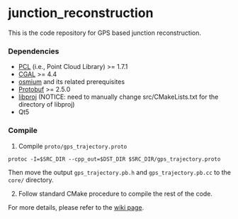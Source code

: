 junction_reconstruction
=======================

This is the code repository for GPS based junction reconstruction.

### Dependencies

* [PCL](http://pointclouds.org) (i.e., Point Cloud Library) >= 1.7.1
* [CGAL](https://www.cgal.org) >= 4.4
* [osmium](https://github.com/joto/osmium) and its related prerequisites
* [Protobuf](https://code.google.com/p/protobuf/) >= 2.5.0
* [libproj](http://trac.osgeo.org/proj/) (NOTICE: need to manually change src/CMakeLists.txt for the directory of libproj)
* Qt5

### Compile

1. Compile `proto/gps_trajectory.proto`
```
protoc -I=$SRC_DIR --cpp_out=$DST_DIR $SRC_DIR/gps_trajectory.proto
```

Then move the output `gps_trajectory.pb.h` and `gps_trajectory.pb.cc` to the `core/` directory.

2. Follow standard CMake procedure to compile the rest of the code.

For more details, please refer to the [wiki page](https://github.com/cchen1986/junction_reconstruction/wiki).
